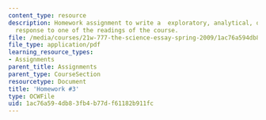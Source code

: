 ```yaml
---
content_type: resource
description: Homework assignment to write a  exploratory, analytical, or persuasive
  response to one of the readings of the course.
file: /media/courses/21w-777-the-science-essay-spring-2009/1ac76a594db83fb4b77df61182b911fc_MIT21W_777s09_assn02_hw3.pdf
file_type: application/pdf
learning_resource_types:
- Assignments
parent_title: Assignments
parent_type: CourseSection
resourcetype: Document
title: 'Homework #3'
type: OCWFile
uid: 1ac76a59-4db8-3fb4-b77d-f61182b911fc
---
```

